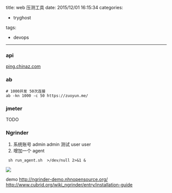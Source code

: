 title: web 压测工具
date: 2015/12/01 16:15:34
categories:
 - tryghost

tags:
 - devops 



---

### api
[ping.chinaz.com](ping.chinaz.com)
### ab
```language-bash
# 1000并发 50次连接
ab -kn 1000 -c 50 https://zuoyun.me/
```

### jmeter

TODO

### Ngrinder

 1. 系统账号  admin admin 
    测试   user user
 2. 增加一个 agent
```language-bash
 sh run_agent.sh  >/dev/null 2>&1 & 
```
![](http://img.zuoyun.me/image/f/53/b83b71384774f2731d77ce092b2dc.png)

demo
http://ngrinder-demo.nhnopensource.org/
http://www.cubrid.org/wiki_ngrinder/entry/installation-guide




